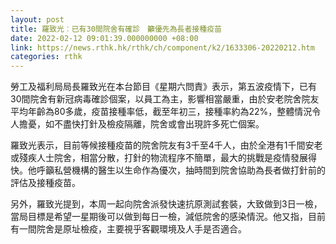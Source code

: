 ```yaml
---
layout: post
title: 羅致光︰已有30間院舍有確診　籲優先為長者接種疫苗
date: 2022-02-12 09:01:39.000000000 +08:00
link: https://news.rthk.hk/rthk/ch/component/k2/1633306-20220212.htm
categories: rthk
---
```


勞工及福利局局長羅致光在本台節目《星期六問責》表示，第五波疫情下，已有30間院舍有新冠病毒確診個案，以員工為主，影響相當嚴重，由於安老院舍院友平均年齡為80多歲，疫苗接種率低，截至年初三，接種率約為22%，整體情況令人擔憂，如不盡快打針及檢疫隔離，院舍或會出現許多死亡個案。

羅致光表示，目前等候接種疫苗的院舍院友有3千至4千人，由於全港有1千間安老或殘疾人士院舍，相當分散，打針的物流程序不簡單，最大的挑戰是疫情發展得快。他呼籲私營機構的醫生以生命作為優次，抽時間到院舍協助為長者做打針前的評估及接種疫苗。

另外，羅致光提到，本周一起向院舍派發快速抗原測試套裝，大致做到3日一檢，當局目標是希望一星期後可以做到每日一檢，減低院舍的感染情況。他又指，目前有一間院舍是原址檢疫，主要視乎客觀環境及人手是否適合。
